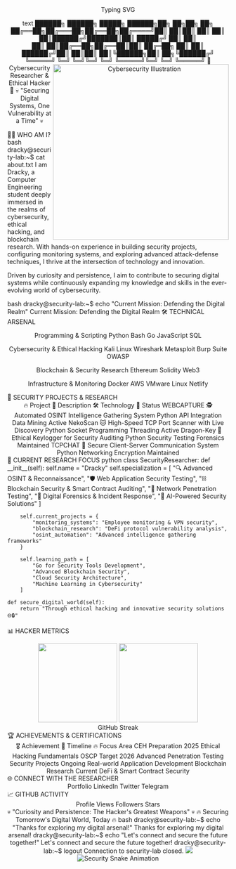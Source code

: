 <div align="center"> <!-- Animated typing header -->
Typing SVG

text
    ██████╗ ██████╗  █████╗  ██████╗██╗  ██╗██╗   ██╗
    ██╔══██╗██╔═══██╗██╔══██╗██╔════╝██║  ██║██║   ██║
    ██║  ██║██████╔╝███████║██║     █████╔╝ ██║   ██║  
    ██║  ██║██╔══██╗██╔══██║██║     ██╔═██╗ ██║   ██║
    ██████╔╝██║  ██║██║  ██║╚██████╗██║  ██╗╚██████╔╝
    ╚═════╝ ╚═╝  ╚═╝╚═╝  ╚═╝ ╚═════╝╚═╝  ╚═╝ ╚═════╝
<img src="https://raw.githubusercontent.com/MicaelliMedeiros/micaellimedeiros/master/image/computer-illustration.png" min-width="400px" max-width="400px" width="400px" align="right" alt="Cybersecurity Illustration">
🔐 Cybersecurity Researcher & Ethical Hacker 🔐
💀 "Securing Digital Systems, One Vulnerability at a Time" 💀
</div>
🕵️‍♂️ WHO AM I?
bash
dracky@security-lab:~$ cat about.txt
I am Dracky, a Computer Engineering student deeply immersed in the realms of cybersecurity, ethical hacking, and blockchain research. With hands-on experience in building security projects, configuring monitoring systems, and exploring advanced attack-defense techniques, I thrive at the intersection of technology and innovation.

Driven by curiosity and persistence, I aim to contribute to securing digital systems while continuously expanding my knowledge and skills in the ever-evolving world of cybersecurity.

bash
dracky@security-lab:~$ echo "Current Mission: Defending the Digital Realm"
Current Mission: Defending the Digital Realm
🛠️ TECHNICAL ARSENAL
<div align="center">
Programming & Scripting
Python
Bash
Go
JavaScript
SQL

Cybersecurity & Ethical Hacking
Kali Linux
Wireshark
Metasploit
Burp Suite
OWASP

Blockchain & Security Research
Ethereum
Solidity
Web3

Infrastructure & Monitoring
Docker
AWS
VMware
Linux
Netlify

</div>
🚀 SECURITY PROJECTS & RESEARCH
<div align="center">
🔥 Project	📝 Description	🛠️ Technology	🔗 Status
WEBCAPTURE	🕵️ Automated OSINT Intelligence Gathering System	Python API Integration Data Mining	Active
NekoScan	🐱 High-Speed TCP Port Scanner with Live Discovery	Python Socket Programming Threading	Active
Dragon-Key	🔑 Ethical Keylogger for Security Auditing	Python Security Testing Forensics	Maintained
TCPCHAT	💬 Secure Client-Server Communication System	Python Networking Encryption	Maintained
</div>
🎯 CURRENT RESEARCH FOCUS
python
class SecurityResearcher:
    def __init__(self):
        self.name = "Dracky"
        self.specialization = [
            "🔍 Advanced OSINT & Reconnaissance",
            "🛡️ Web Application Security Testing", 
            "⛓️ Blockchain Security & Smart Contract Auditing",
            "📡 Network Penetration Testing",
            "🔐 Digital Forensics & Incident Response",
            "🤖 AI-Powered Security Solutions"
        ]
        
        self.current_projects = {
            "monitoring_systems": "Employee monitoring & VPN security",
            "blockchain_research": "DeFi protocol vulnerability analysis",
            "osint_automation": "Advanced intelligence gathering frameworks"
        }
        
        self.learning_path = [
            "Go for Security Tools Development",
            "Advanced Blockchain Security",
            "Cloud Security Architecture",
            "Machine Learning in Cybersecurity"
        ]
    
    def secure_digital_world(self):
        return "Through ethical hacking and innovative security solutions 🌐🔒"
📊 HACKER METRICS
<div align="center"> <img height="180em" src="https://github-readme-stats.vercel.app/api?username=drackyjr&show_icons=true&theme=radical&include_all_commits=true&count_private=true&hide_border=true"/> <img height="180em" src="https://github-readme-stats.vercel.app/api/top-langs/?username=drackyjr&layout=compact&langs_count=8&theme=radical&hide_border=true"/> </div> <div align="center">
GitHub Streak

</div>
🏆 ACHIEVEMENTS & CERTIFICATIONS
<div align="center">
🎖️ Achievement	📅 Timeline	🔥 Focus Area
CEH Preparation	2025	Ethical Hacking Fundamentals
OSCP Target	2026	Advanced Penetration Testing
Security Projects	Ongoing	Real-world Application Development
Blockchain Research	Current	DeFi & Smart Contract Security
</div>
🌐 CONNECT WITH THE RESEARCHER
<div align="center">
Portfolio
LinkedIn
Twitter
Telegram

</div>
📈 GITHUB ACTIVITY
<div align="center">
Profile Views
Followers
Stars

</div>
<div align="center">
💀 "Curiosity and Persistence: The Hacker's Greatest Weapons" 💀
🔥 Securing Tomorrow's Digital World, Today 🔥
bash
dracky@security-lab:~$ echo "Thanks for exploring my digital arsenal!"
Thanks for exploring my digital arsenal!
dracky@security-lab:~$ echo "Let's connect and secure the future together!"
Let's connect and secure the future together!
dracky@security-lab:~$ logout
Connection to security-lab closed.
<img src="https://capsule-render.vercel.app/api?type=waving&color=gradient&customColorList=6,11,20&height=100&section=footer&text=SECURE%20THE%20FUTURE&fontSize=45&fontAlignY=65&desc=Driven%20by%20Curiosity%20%26%20Persistence&descAlignY=82&descAlign=62"/> </div>
<div align="center"> <img src="https://github.com/drackyjr/drackyjr/blob/output/github-contribution-grid-snake-dark.svg" alt="Security Snake Animation" /> </div>
